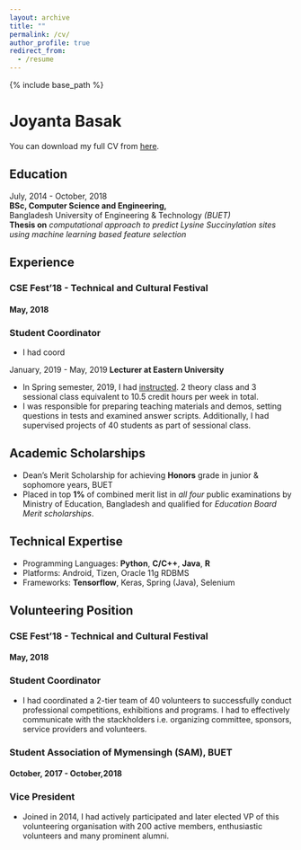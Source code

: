 ```yaml
---
layout: archive
title: ""
permalink: /cv/
author_profile: true
redirect_from:
  - /resume
---
```


{% include base_path %}


Joyanta Basak
============

You can download my full CV from [here](https://joyantabasak13.github.io/files/AcademicCV_Joyanta_Basak.pdf).

Education
---------

July, 2014 - October, 2018 <br />
**BSc, Computer Science and Engineering,** <br />
Bangladesh University of Engineering & Technology *(BUET)* <br />
**Thesis on** *computational approach to predict Lysine Succinylation sites using machine learning based feature
selection*

Experience
----------
### CSE Fest’18 - Technical and Cultural Festival 
#### May, 2018 
### Student Coordinator

* I had coord

January, 2019 - May, 2019
**Lecturer at Eastern University**

* In Spring semester, 2019, I had <a href="https://joyantabasak13.github.io/teaching/2019-spring-teaching-lecturer/" target="_blank">instructed</a>. 2 theory class and 3 sessional class equivalent to 10.5 credit hours per week in total. <br /> 
* I was responsible for preparing teaching materials and demos, setting questions in tests and examined answer scripts. Additionally, I had supervised
projects of 40 students as part of sessional class.

Academic Scholarships
--------------------

* Dean’s Merit Scholarship for achieving **Honors** grade in junior & sophomore years, BUET
* Placed in top **1%** of combined merit list in *all four* public examinations by Ministry of Education, Bangladesh and qualified for *Education Board Merit scholarships*.  


Technical Expertise
----------------------------------------
* Programming Languages:  **Python**, **C/C++**, **Java**, **R**
* Platforms: Android, Tizen, Oracle 11g RDBMS
* Frameworks: **Tensorflow**, Keras, Spring (Java), Selenium

Volunteering Position
----------------------
### CSE Fest’18 - Technical and Cultural Festival 
#### May, 2018 
### Student Coordinator

* I had coordinated a 2-tier team of 40 volunteers to successfully conduct professional competitions, exhibitions
and programs. I had to effectively communicate with the stackholders i.e. organizing committee, sponsors, service providers and volunteers.   


### Student Association of Mymensingh (SAM), BUET 
#### October, 2017 - October,2018
### Vice President
* Joined in 2014, I had actively participated and later elected VP of this volunteering organisation with 200 active members, enthusiastic volunteers and many prominent alumni.
